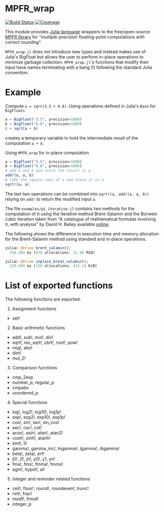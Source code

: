 # MPFR_wrap

[![Build Status](https://travis-ci.com/mzaffalon/MPFR_wrap.jl.svg?branch=master)](https://travis-ci.com/mzaffalon/MPFR_wrap.jl)
[![Coverage](https://codecov.io/gh/mzaffalon/MPFR_wrap.jl/branch/master/graph/badge.svg)](https://codecov.io/gh/mzaffalon/MPFR_wrap.jl)

This module provides [Julia-language](https://julialang.org) wrappers
to the free/open-source [MPFR library](https://www.mpfr.org/) for
"multiple-precision floating-point computations with _correct
rounding_".

`MPFR_wrap.jl` does not introduce new types and instead makes use of
Julia's BigFloat but allows the user to perform in-place operations to
minimize garbage collection. `MPFR_wrap.jl`'s functions that modify
their input have names terminating with a bang (!) following the
standard Julia convention.

# Example

Compute `a = sqrt(3.5 + 0.8)`. Using operations defined in Julia's
`Base` for `BigFloats`
```julia
a = BigFloat("3.5", precision=1000)
b = BigFloat("0.8", precision=1000)
c = sqrt(a + b)
```
creates a temporary variable to hold the intermediate result of the
computation `a + b`.

Using `MPFR_wrap` for in-place computation
```julia
a = BigFloat("3.5", precision=1000)
b = BigFloat("0.8", precision=1000)
# add a and b and store the result in a
add!(a, a, b)
# take the square root of a and store it in a
sqrt!(a, a)
```
The last two operations can be combined into `sqrt!(a, add!(a, a, b))`
relying on `add!` to return the modified input `a`.

The file ``examples/pi_iterative.jl`` contains two methods for the
computation of π using the iterative method Brent-Salamin and the
Borwein cubic iteration taken from "A catalogue of mathematical
formulas involving π, with analysis" by David H. Bailey available
[online](https://www.davidhbailey.com/dhbpapers/pi-formulas.pdf).

The following shows the difference in execution time and memory
allocation for the Brent-Salamin method using standard and in-place
operations.

```julia
julia> @btime brent_salamin();
  336.484 ms (870 allocations: 11.88 MiB)

julia> @btime inplace_brent_salamin();
  129.504 ms (158 allocations: 413.14 KiB)
```

# List of exported functions

The following functions are exported:

1. Assignment functions
  * set!
2. Basic arithmetic functions
  * add!, sub!, mul!, div!
  * sqrt!, rec_sqrt!, cbrt!, root!, pow!
  * neg!, abs!
  * dim!
  * mul_2!
3. Comparison functions
  * cmp_2exp
  * number_p, regular_p
  * cmpabs
  * unordered_p
4. Special functions
  * log!, log2!, log10!, log1p!
  * exp!, exp2!, exp10!, exp1p!
  * cos!, sin!, tan!, sin_cos!
  * sec!, csc!, cot!
  * acos!, asin!, atan!, atan2!
  * cosh!, sinh!, atanh!
  * eint!, li!
  * gamma!, gamma_inc!, lngamma!, lgamma!, digamma!
  * beta!, zeta!, erf!
  * j0!, j1!, jn!, y0!, y1, yn!
  * fma!, fms!, fmma!, fmms!
  * agm!, hypot!, ai!
5. Integer and reminder related functions
  * ceil!, floor!, round!, roundeven!, trunc!
  * rint!, frac!
  * modf!, fmod!
  * integer_p
